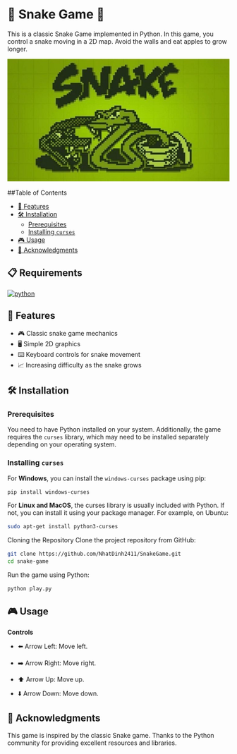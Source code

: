 # 🐍 Snake Game 🐍

This is a classic Snake Game implemented in Python. In this game, you control a snake moving in a 2D map. Avoid the walls and eat apples to grow longer.

![Snake Game](./images/image.png)

##Table of Contents

- [🚀 Features](#---features)
- [🛠️ Installation](#----installation)
  - [Prerequisites](#prerequisites)
  - [Installing `curses`](#installing--curses-)
- [🎮 Usage](#---usage)
- [🙏 Acknowledgments](#--acknowledgments)

## 📋 Requirements

[![python][python]][python-url]

## 🚀 Features

- 🎮 Classic snake game mechanics
- 🖥️ Simple 2D graphics
- ⌨️ Keyboard controls for snake movement
- 📈 Increasing difficulty as the snake grows

## 🛠️ Installation

### Prerequisites

You need to have Python installed on your system. Additionally, the game requires the `curses` library, which may need to be installed separately depending on your operating system.

### Installing `curses`

For **Windows**, you can install the `windows-curses` package using pip:

```bash
pip install windows-curses
```

For **Linux and MacOS**, the curses library is usually included with Python. If not, you can install it using your package manager. For example, on Ubuntu:

```bash
sudo apt-get install python3-curses
```

Cloning the Repository
Clone the project repository from GitHub:

```bash
git clone https://github.com/NhatDinh2411/SnakeGame.git
cd snake-game
```

Run the game using Python:

```bash
python play.py
```

## 🎮 Usage

**Controls**

- ⬅️ Arrow Left: Move left.

- ➡️ Arrow Right: Move right.

- ⬆️ Arrow Up: Move up.

- ⬇️ Arrow Down: Move down.

## 🙏 Acknowledgments

This game is inspired by the classic Snake game.
Thanks to the Python community for providing excellent resources and libraries.

[python]: https://img.shields.io/badge/python-3670A0?style=for-the-badge&logo=python&logoColor=ffdd54
[python-url]: https://www.python.org/
